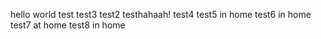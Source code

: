 hello world
test
test3
test2
testhahaah!
test4
test5 in home
test6 in home 
test7 at home
test8 in home 
